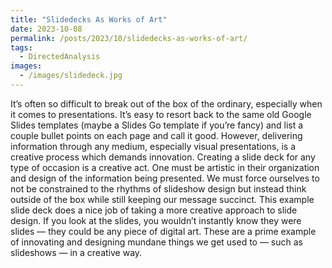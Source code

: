 ```yaml
---
title: "Slidedecks As Works of Art"
date: 2023-10-08
permalink: /posts/2023/10/slidedecks-as-works-of-art/
tags:
  - DirectedAnalysis
images:
  - /images/slidedeck.jpg
---
```


It’s often so difficult to break out of the box of the ordinary, especially when it comes to presentations. It’s easy to resort back to the same old Google Slides templates (maybe a Slides Go template if you’re fancy) and list a couple bullet points on each page and call it good. However, delivering information through any medium, especially visual presentations, is a creative process which demands innovation. Creating a slide deck for any type of occasion is a creative act. One must be artistic in their organization and design of the information being presented. We must force ourselves to not be constrained to the rhythms of slideshow design but instead think outside of the box while still keeping our message succinct. This example slide deck does a nice job of taking a more creative approach to slide design. If you look at the slides, you wouldn’t instantly know they were slides — they could be any piece of digital art. These are a prime example of innovating and designing mundane things we get used to — such as slideshows — in a creative way.
